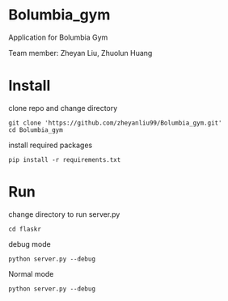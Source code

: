 # Bolumbia_gym
Application for Bolumbia Gym

Team member: Zheyan Liu, Zhuolun Huang


# Install

clone repo and change directory
```
git clone 'https://github.com/zheyanliu99/Bolumbia_gym.git'
cd Bolumbia_gym
```

install required packages
```
pip install -r requirements.txt
```

# Run

change directory to run server.py

```
cd flaskr
```

debug mode
```
python server.py --debug
```
Normal mode
```
python server.py --debug
```
